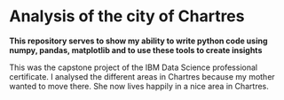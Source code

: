 # Analysis of the city of Chartres

**This repository serves to show my ability to write python code using numpy, pandas, matplotlib and to use these tools to create insights**

This was the capstone project of the IBM Data Science professional certificate. 
I analysed the different areas in Chartres because my mother wanted to move there.
She now lives happily in a nice area in Chartres. 
